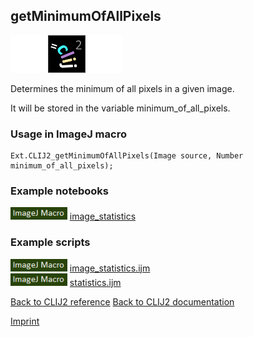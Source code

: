 ## getMinimumOfAllPixels
<img src="images/mini_empty_logo.png"/><img src="images/mini_clij2_logo.png"/><img src="images/mini_empty_logo.png"/>

Determines the minimum of all pixels in a given image. 

It will be stored in the variable minimum_of_all_pixels.

### Usage in ImageJ macro
```
Ext.CLIJ2_getMinimumOfAllPixels(Image source, Number minimum_of_all_pixels);
```




### Example notebooks
<a href="https://clij.github.io/clij2-docs/md/image_statistics"><img src="images/language_macro.png" height="20"/></a> [image_statistics](https://clij.github.io/clij2-docs/md/image_statistics)  




### Example scripts
<a href="https://github.com/clij/clij2-docs/blob/master/src/main/macro/image_statistics.ijm"><img src="images/language_macro.png" height="20"/></a> [image_statistics.ijm](https://github.com/clij/clij2-docs/blob/master/src/main/macro/image_statistics.ijm)  
<a href="https://github.com/clij/clij2-docs/blob/master/src/main/macro/statistics.ijm"><img src="images/language_macro.png" height="20"/></a> [statistics.ijm](https://github.com/clij/clij2-docs/blob/master/src/main/macro/statistics.ijm)  


[Back to CLIJ2 reference](https://clij.github.io/clij2-docs/reference)
[Back to CLIJ2 documentation](https://clij.github.io/clij2-docs)

[Imprint](https://clij.github.io/imprint)
